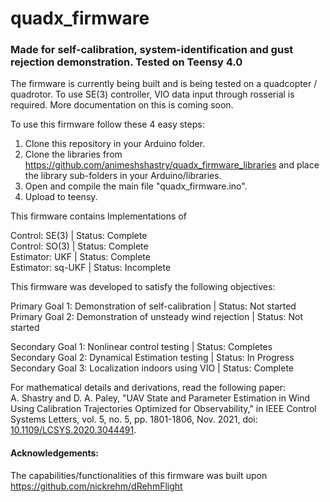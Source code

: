# quadx_firmware
 
### Made for self-calibration, system-identification and gust rejection demonstration. Tested on Teensy 4.0

The firmware is currently being built and is being tested on a quadcopter / quadrotor. To use SE(3) controller, VIO data input through rosserial is required. More documentation on this is coming soon.

To use this firmware follow these 4 easy steps:
1.  Clone this repository in your Arduino folder.
2.  Clone the libraries from https://github.com/animeshshastry/quadx_firmware_libraries and place the library sub-folders in your Arduino/libraries.
3.  Open and compile the main file "quadx_firmware.ino".
4.  Upload to teensy.

This firmware contains Implementations of

Control: SE(3) | Status: Complete<br/>
Control: SO(3) | Status: Complete<br/>
Estimator: UKF | Status: Complete<br/>
Estimator: sq-UKF | Status: Incomplete<br/>

This firmware was developed to satisfy the following objectives:

Primary Goal 1: Demonstration of self-calibration | Status: Not started<br/>
Primary Goal 2: Demonstration of unsteady wind rejection | Status: Not started<br/>

Secondary Goal 1: Nonlinear control testing | Status: Completes<br/>
Secondary Goal 2: Dynamical Estimation testing | Status: In Progress<br/>
Secondary Goal 3: Localization indoors using VIO | Status: Complete<br/>

For mathematical details and derivations, read the following paper:<br/>
A. Shastry and D. A. Paley, "UAV State and Parameter Estimation in Wind Using Calibration Trajectories Optimized for Observability," in IEEE Control Systems Letters, vol. 5, no. 5, pp. 1801-1806, Nov. 2021, doi: [10.1109/LCSYS.2020.3044491](https://doi.org/10.1109/LCSYS.2020.3044491).

#### Acknowledgements:
The capabilities/functionalities of this firmware was built upon https://github.com/nickrehm/dRehmFlight
